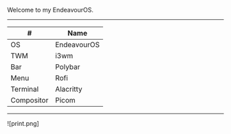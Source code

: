 Welcome to my EndeavourOS.

---

| # | Name |
| --- | --- |
| OS | EndeavourOS |
| TWM | i3wm |
| Bar | Polybar |
| Menu | Rofi |
| Terminal | Alacritty |
| Compositor | Picom |

---

![print.png]

